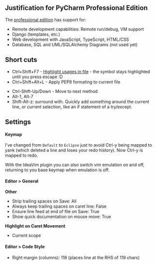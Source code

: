 ## Justification for PyCharm Professional Edition

The [professional edition](https://www.jetbrains.com/pycharm/features/editions_comparison_matrix.html) has support for:
* Remote development capabilities: Remote run/debug, VM support
* Django (templates, etc.)
* Web development with JavaScript, TypeScript, HTML/CSS
* Database, SQL and UML/SQLAlchemy Diagrams (not used yet)

## Short cuts
- Ctrl+Shift+F7 - [Highlight usages in file](https://www.jetbrains.com/help/pycharm/highlighting-usages.html) - the symbol stays highlighted until you press escape :D
- Ctrl+Shift+Alt+L - Apply PEP8 formating to current file
* Ctrl-Shift-Up/Down - Move to next method
* Alt-1, Alt-7
* Shift-Alt-z: surround with. Quickly add something around the current line, or current selection, like an if statement of a try/except.

## Settings

#### Keymap
I've changed from `Default` to `Eclipse` just to avoid Ctrl-y being mapped to yank (which deleted a line and loses your redo history). Now Ctrl-y is mapped to redo.

With the IdeaVim plugin you can also switch vim emulation on and off, returning to you base keymap when emulation is off.

#### Editor > General
**Other**
* Strip trailing spaces on Save: All
* Always keep trailing spaces on caret line: False
* Ensure line feed at end of file on Save: True
* Show quick documentation on mouse move: True

**Highlight on Caret Movement**
* Current scope

#### Editor > Code Style
* Right margin (columns): 118 (places line at the RHS of 119 chars)

